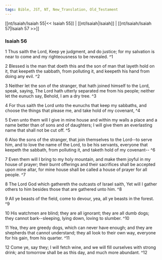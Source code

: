 ```yaml
---
tags: Bible, JST, NT, New_Translation, Old_Testament
---
```


[[nt/Isaiah/Isaiah 55|<< Isaiah 55]] | [[nt/Isaiah|Isaiah]] | [[nt/Isaiah/Isaiah 57|Isaiah 57 >>]]

### Isaiah 56

1 Thus saith the Lord, Keep ye judgment, and do justice; for my salvation is near to come and my righteousness to be revealed.  ^1

2 Blessed is the man that doeth this and the son of man that layeth hold on it, that keepeth the sabbath, from polluting it, and keepeth his hand from doing any evil.  ^2

3 Neither let the son of the stranger, that hath joined himself to the Lord, speak, saying, The Lord hath utterly separated me from his people; neither let the eunuch say, Behold, I am a dry tree.  ^3

4 For thus saith the Lord unto the eunuchs that keep my sabbaths, and choose the things that please me, and take hold of my covenant,  ^4

5 Even unto them will I give in mine house and within my walls a place and a name better than of sons and of daughters; I will give them an everlasting name that shall not be cut off.  ^5

6 Also the sons of the stranger, that join themselves to the Lord\--to serve him, and to love the name of the Lord, to be his servants, everyone that keepeth the sabbath, from polluting it, and taketh hold of my covenant\--  ^6

7 Even them will I bring to my holy mountain, and make them joyful in my house of prayer; their burnt offerings and their sacrifices shall be accepted upon mine altar, for mine house shall be called a house of prayer for all people.  ^7

8 The Lord God which gathereth the outcasts of Israel saith, Yet will I gather others to him besides those that are gathered unto him.  ^8

9 All ye beasts of the field, come to devour, yea, all ye beasts in the forest.  ^9

10 His watchmen are blind; they are all ignorant; they are all dumb dogs; they cannot bark\--sleeping, lying down, loving to slumber.  ^10

11 Yea, they are greedy dogs, which can never have enough; and they are shepherds that cannot understand; they all look to their own way, everyone for his gain, from his quarter.  ^11

12 Come ye, say they; I will fetch wine, and we will fill ourselves with strong drink; and tomorrow shall be as this day, and much more abundant.  ^12

 
